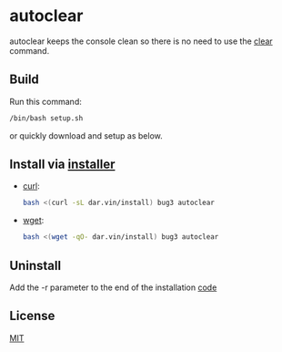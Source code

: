 # autoclear

autoclear keeps the console clean so there is no need to use the [clear](<https://en.wikipedia.org/wiki/Clear_(Unix)>) command.

## Build

Run this command:

```bash
/bin/bash setup.sh
```

or quickly download and setup as below.

## Install via [installer](https://github.com/bug3/installer)

-   [curl](https://curl.se):

    ```bash
    bash <(curl -sL dar.vin/install) bug3 autoclear
    ```

-   [wget](https://www.gnu.org/software/wget):

    ```bash
    bash <(wget -qO- dar.vin/install) bug3 autoclear
    ```

## Uninstall

Add the -r parameter to the end of the installation [code](https://github.com/bug3/installer/blob/master/USAGE.md)

## License

[MIT](https://choosealicense.com/licenses/mit/)
